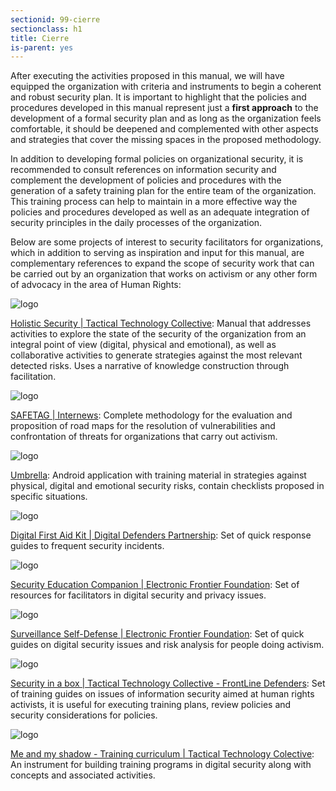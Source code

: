 ```yaml
---
sectionid: 99-cierre
sectionclass: h1
title: Cierre
is-parent: yes
---
```


After executing the activities proposed in this manual, we will have equipped the organization with criteria and instruments to begin a coherent and robust security plan. It is important to highlight that the policies and procedures developed in this manual represent just a **first approach** to the development of a formal security plan and as long as the organization feels comfortable, it should be deepened and complemented with other aspects and strategies that cover the missing spaces in the proposed methodology.

In addition to developing formal policies on organizational security, it is recommended to consult references on information security and complement the development of policies and procedures with the generation of a safety training plan for the entire team of the organization. This training process can help to maintain in a more effective way the policies and procedures developed as well as an adequate integration of security principles in the daily processes of the organization.

Below are some projects of interest to security facilitators for organizations, which in addition to serving as inspiration and input for this manual, are complementary references to expand the scope of security work that can be carried out by an organization that works on activism or any other form of advocacy in the area of ​​Human Rights:

![logo](../img/9901/holistic.png)

[Holistic Security | Tactical Technology Collective](https://holistic-security.tacticaltech.org): Manual that addresses activities to explore the state of the security of the organization from an integral point of view (digital, physical and emotional), as well as collaborative activities to generate strategies against the most relevant detected risks. Uses a narrative of knowledge construction through facilitation.

![logo](../img/9901/safetag.jpg)

[SAFETAG | Internews](https://safetag.org): Complete methodology for the evaluation and proposition of road maps for the resolution of vulnerabilities and confrontation of threats for organizations that carry out activism.

![logo](../img/9901/umbrella.png)

[Umbrella](https://secfirst.org): Android application with training material in strategies against physical, digital and emotional security risks, contain checklists proposed in specific situations.

![logo](../img/9901/dfak.png)

[Digital First Aid Kit | Digital Defenders Partnership](https://rarenet.github.io/DFAK/es/): Set of quick response guides to frequent security incidents.

![logo](../img/9901/securitycompanion.png)

[Security Education Companion | Electronic Frontier Foundation](https://sec.eff.org): Set of resources for facilitators in digital security and privacy issues.

![logo](../img/9901/ssd.png)

[Surveillance Self-Defense | Electronic Frontier Foundation](https://ssd.eff.org): Set of quick guides on digital security issues and risk analysis for people doing activism.

![logo](../img/9901/securityinabox.png)

[Security in a box | Tactical Technology Collective - FrontLine Defenders](https://securityinabox.org/en/): Set of training guides on issues of information security aimed at human rights activists, it is useful for executing training plans, review policies and security considerations for policies.

![logo](../img/9901/myshadow.png)

[Me and my shadow - Training curriculum | Tactical Technology Colective](https://myshadow.org/train): An instrument for building training programs in digital security along with concepts and associated activities.
